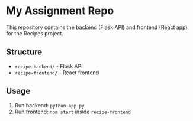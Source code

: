# My Assignment Repo

This repository contains the backend (Flask API) and frontend (React app) for the Recipes project.

## Structure

- `recipe-backend/` - Flask API
- `recipe-frontend/` - React frontend

## Usage

1. Run backend: `python app.py`
2. Run frontend: `npm start` inside `recipe-frontend`

